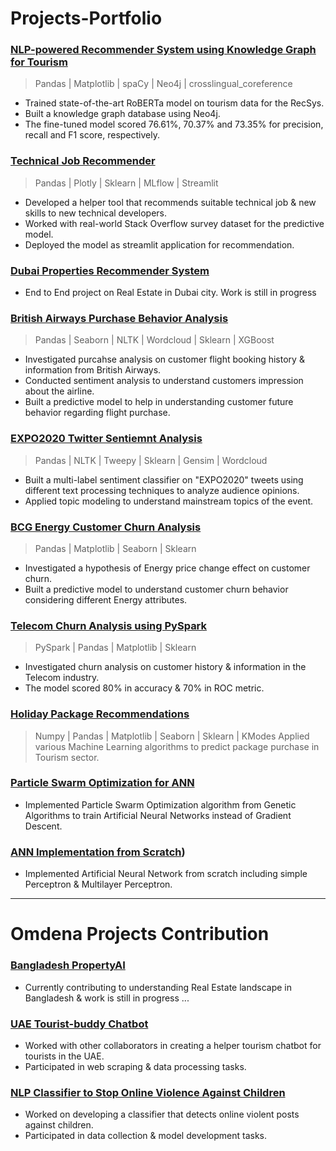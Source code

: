# Projects-Portfolio

### [NLP-powered Recommender System using Knowledge Graph for Tourism](https://github.com/MoRaouf/NLP-powered-Recommender-System-using-Knowledge-Graph-for-Tourism)
> Pandas | Matplotlib | spaCy | Neo4j | crosslingual_coreference
* Trained state-of-the-art RoBERTa model on tourism data for the RecSys.
* Built a knowledge graph database using Neo4j.
* The fine-tuned model scored 76.61%, 70.37% and 73.35% for precision, recall and F1 score, respectively.


### [Technical Job Recommender](https://github.com/MoRaouf/Tech-Job-Recommendation) ### 
> Pandas | Plotly | Sklearn | MLflow | Streamlit                  
* Developed a helper tool that recommends suitable technical job & new skills to new technical developers.
* Worked with real-world Stack Overflow survey dataset for the predictive model. 
* Deployed the model as streamlit application for recommendation.


### [Dubai Properties  Recommender System](https://github.com/MoRaouf/Dubai-PropertyAI) ###
* End to End project on Real Estate in Dubai city. Work is still in progress

### [British Airways Purchase Behavior Analysis](https://github.com/MoRaouf/BA-Purchase-Behavior-Analysis) ###
> Pandas | Seaborn | NLTK | Wordcloud | Sklearn | XGBoost                                                 
* Investigated purcahse analysis on customer flight booking history & information from British Airways.                   
* Conducted sentiment analysis to understand customers impression about the airline. 
* Built a predictive model to help in understanding customer future behavior regarding flight purchase.

### [EXPO2020 Twitter Sentiemnt Analysis](https://github.com/MoRaouf/Twitter-Sentiment-Analysis) ###
> Pandas | NLTK | Tweepy | Sklearn | Gensim | Wordcloud                                                   
* Built a multi-label sentiment classifier on "EXPO2020" tweets using different text processing techniques to analyze audience opinions. 
* Applied topic modeling to understand mainstream topics of the event.


### [BCG Energy Customer Churn Analysis](https://github.com/MoRaouf/BCG-Energy-Customer-Churn-Analysis) ###
> Pandas | Matplotlib | Seaborn | Sklearn                                                  
* Investigated a hypothesis of Energy price change effect on customer churn.                   
* Built a predictive model to understand customer churn behavior considering different Energy attributes.

### [Telecom Churn Analysis using PySpark](https://github.com/MoRaouf/Churn-Analysis-PySpark) ###
> PySpark | Pandas | Matplotlib | Sklearn                                                 
* Investigated churn analysis on customer history & information in the Telecom industry.                   
* The model scored 80% in accuracy & 70% in ROC metric. 


### [Holiday Package Recommendations](https://github.com/MoRaouf/Holiday-Package-Recommendations) ###
> Numpy | Pandas | Matplotlib | Seaborn | Sklearn | KModes
Applied various Machine Learning algorithms to predict package purchase in Tourism sector.


### [Particle Swarm Optimization for ANN](https://github.com/MoRaouf/Particle-Swarm-Optimization-for-ANN) ###
* Implemented Particle Swarm Optimization algorithm from Genetic Algorithms to train Artificial Neural Networks instead of Gradient Descent.

### [ANN Implementation from Scratch](https://github.com/MoRaouf/ANN-Implementation-from-Scratch)) ###
* Implemented Artificial Neural Network from scratch including simple Perceptron & Multilayer Perceptron.
----

# Omdena Projects Contribution

### [Bangladesh PropertyAI](https://omdena.com/chapter-challenges/propertyai-a-one-stop-solution-for-real-estate-data-powered-by-ai/) ###
* Currently contributing to understanding Real Estate landscape in Bangladesh & work is still in progress ...

### [UAE Tourist-buddy Chatbot](https://omdena.com/chapter-challenges/uae-tourist-buddy-chatbot/) ###
* Worked with other collaborators in creating a helper tourism chatbot for tourists in the UAE.  
* Participated in web scraping & data processing tasks.

### [NLP Classifier to Stop Online Violence Against Children](https://omdena.com/chapter-challenges/stop-online-violence-against-children-studied-by-france-chapter/) ###
* Worked on developing a classifier that detects online violent posts against children. 
* Participated in data collection & model development tasks.
